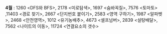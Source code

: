 ﻿**4월** : 1260 <DFS와 BFS>, 2178 <미로탐색>, 1697 <숨바꼭질>, 7576 <토마토> ,11403 <경로 찾기>, 2667 <단지번호 붙이기>,
	  2583 <영역 구하기>, 1987 <알파벳>, 2468 <안전영역>, 1012 <유기농배추>, 4673 <셀프넘버>, 2839 <설탕배달>, 
	  7562 <나이트의 이동>, 11724 <연결요소의 갯수>
